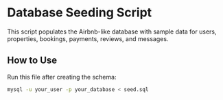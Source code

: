 # Database Seeding Script

This script populates the Airbnb-like database with sample data for users, properties, bookings, payments, reviews, and messages.

## How to Use

Run this file after creating the schema:

```bash
mysql -u your_user -p your_database < seed.sql